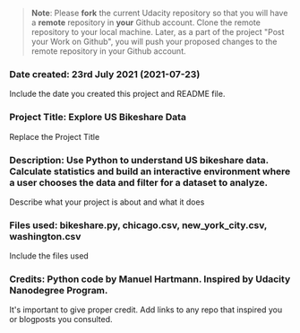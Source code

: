 >**Note**: Please **fork** the current Udacity repository so that you will have a **remote** repository in **your** Github account. Clone the remote repository to your local machine. Later, as a part of the project "Post your Work on Github", you will push your proposed changes to the remote repository in your Github account.

### Date created: 23rd July 2021 (2021-07-23)
Include the date you created this project and README file.

### Project Title: Explore US Bikeshare Data
Replace the Project Title

### Description: Use Python to understand US bikeshare data. Calculate statistics and build an interactive environment where a user chooses the data and filter for a dataset to analyze.
Describe what your project is about and what it does

### Files used: bikeshare.py, chicago.csv, new_york_city.csv, washington.csv
Include the files used

### Credits: Python code by Manuel Hartmann. Inspired by Udacity Nanodegree Program.
It's important to give proper credit. Add links to any repo that inspired you or blogposts you consulted.
